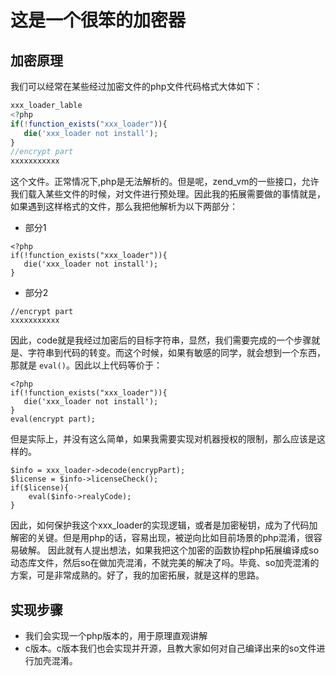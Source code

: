 # 这是一个很笨的加密器
## 加密原理
我们可以经常在某些经过加密文件的php文件代码格式大体如下：
```php
xxx_loader_lable
<?php
if(!function_exists("xxx_loader")){
   die('xxx_loader not install');
}
//encrypt part
xxxxxxxxxxx
```

这个文件。正常情况下,php是无法解析的。但是呢，zend_vm的一些接口，允许我们载入某些文件的时候，对文件进行预处理。因此我的拓展需要做的事情就是，如果遇到这样格式的文件，那么我把他解析为以下两部分：
- 部分1
```
<?php
if(!function_exists("xxx_loader")){
   die('xxx_loader not install');
}
```
- 部分2
```
//encrypt part
xxxxxxxxxxx
```

因此，code就是我经过加密后的目标字符串，显然，我们需要完成的一个步骤就是、字符串到代码的转变。而这个时候，如果有敏感的同学，就会想到一个东西，那就是
```eval()```。因此以上代码等价于：
```
<?php
if(!function_exists("xxx_loader")){
   die('xxx_loader not install');
}
eval(encrypt part);
```

但是实际上，并没有这么简单，如果我需要实现对机器授权的限制，那么应该是这样的。
```
$info = xxx_loader->decode(encrypPart);
$license = $info->licenseCheck();
if($license){
    eval($info->realyCode);
}
```

因此，如何保护我这个xxx_loader的实现逻辑，或者是加密秘钥，成为了代码加解密的关键。但是用php的话，容易出现，被逆向比如目前场景的php混淆，很容易破解。
因此就有人提出想法，如果我把这个加密的函数协程php拓展编译成so动态库文件，然后so在做加壳混淆，不就完美的解决了吗。毕竟、so加壳混淆的方案，可是非常成熟的。好了，我的加密拓展，就是这样的思路。

## 实现步骤
- 我们会实现一个php版本的，用于原理直观讲解
- c版本。c版本我们也会实现并开源，且教大家如何对自己编译出来的so文件进行加壳混淆。